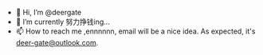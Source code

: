 - 👋 Hi, I’m @deergate
- 🌱 I’m currently 努力挣钱ing...
- 📫 How to reach me ,ennnnnn, email will be a nice idea. As expected, it's deer-gate@outlook.com.

<!---
deergate/deergate is a ✨ special ✨ repository because its `README.md` (this file) appears on your GitHub profile.
You can click the Preview link to take a look at your changes.
--->
